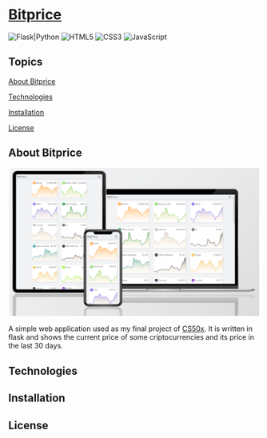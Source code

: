 # [Bitprice](https://cryptobitprice.herokuapp.com/)

![Flask|Python](https://img.shields.io/badge/Flask-Python-brightgreen)
![HTML5](https://img.shields.io/badge/HTML5-red)
![CSS3](https://img.shields.io/badge/CSS3-purple)
![JavaScript](https://img.shields.io/badge/JavaScript-yellow)

## Topics

[About Bitprice]()

[Technologies]()

[Installation]()

[License]()

## About Bitprice

<div align="center">
  <img src="image.png" width="500">
</div>

A simple web application used as my final project of [CS50x](https://cs50.harvard.edu/x/2020/). It is written in flask and shows the current price of some criptocurrencies and its price in the last 30 days.

## Technologies

## Installation

## License